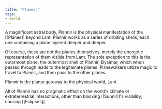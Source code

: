 ```yaml
---
title: "Plannir"
tags:
- world
---
```

A magnificent astral body, Plannir is the physical manifestation of the [[Planes]] beyond Lant. Plannir works as a series of orbiting shells, each one containing a plane layered deeper and deeper. 

Of course, these are not the planes themselves, merely the energetic representation of them visible from Lant. The sole exception to this is the outermost plane, the outermost shell of Plannir, Elysimar, which when passed through leads to the legitamate planes. Planewalkers utilize magic to travel to Plannir, and then pass to the other planes. 

Plannir is the planar gateway to the physical world, Lant.

All of Plannir has no pragmatic effect on the world's climate or extraterrestrial interactions, other than blocking [[Sunnir]]'s visibility, causing [[Eclipses]].
